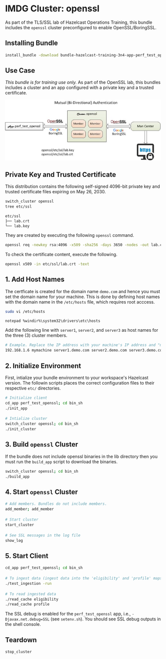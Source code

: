 # IMDG Cluster: openssl

As part of the TLS/SSL lab of Hazelcast Operations Training, this bundle includes the `openssl` cluster preconfigured to enable OpenSSL/BoringSSL.

## Installing Bundle

```bash
install_bundle -download bundle-hazelcast-training-3n4-app-perf_test_openssl-cluster-openssl
```

## Use Case

*This bundle is for training use only.* As part of the OpenSSL lab, this bundles includes a cluster and an app configured with a private key and a trusted certificate.

![OpenSSL Cluster Diagram](images/openssl-cluster.jpg)

## Private Key and Trusted Certificate

This distribution contains the following self-signed 4096-bit private key and trusted certificate files expiring on May 26, 2030.

```bash
switch_cluster openssl
tree etc/ssl
```

```console
etc/ssl
├── lab.crt
└── lab.key
```

They are created by executing the following `openssl` command.

```bash
openssl req -newkey rsa:4096 -x509 -sha256 -days 3650 -nodes -out lab.crt -keyout lab.key -subj "/CN=*.demo.com"
```

To check the certificate content, execute the following.

```bash
openssl x509 -in etc/ssl/lab.crt -text
```

## 1. Add Host Names

The certficate is created for the domain name `demo.com` and hence you must set the domain name for your machine. This is done by defining host names with the domain name in the `/etc/hosts` file, which requires root acccess.


```bash
sudo vi /etc/hosts
```

```dos
notepad %windir%\system32\drivers\etc\hosts
```

Add the following line with `server1`, `server2`, and `server3` as host names for the three (3) cluster members.

```bash
# Example. Replace the IP address with your machine's IP address and "mymachine" to your machine's host name.
192.168.1.6 mymachine server1.demo.com server2.demo.com server3.demo.com
```

## 2. Initialize Environment

First, intialize your bundle environment to your workspace's Hazelcast version. The followin scripts places the correct configuration files to their respective `etc/` directories.

```bash
# Initialize client
cd_app perf_test_openssl; cd bin_sh
./init_app

# Intialize cluster
switch_cluster openssl; cd bin_sh
./init_cluster
```

## 3. Build `openssl` Cluster

If the bundle does not include openssl binaries in the lib directory then you must run the `build_app` script to download the binaries.

```bash
switch_cluster openssl; cd bin_sh
./build_app
```

## 4. Start `openssl` Cluster

```bash
# Add members. Bundles do not include members.
add_member; add_member

# Start cluster
start_cluster

# See SSL messages in the log file
show_log
```

## 5. Start Client

```bash
cd_app perf_test_openssl; cd bin_sh

# To ingest data (ingest data into the 'eligibility' and 'profile' maps)
./test_ingestion -run

# To read ingested data
./read_cache eligibility
./read_cache profile
```

The SSL debug is enabled for the `perf_test_openssl` app, i.e., `-Djavax.net.debug=SSL` (see `setenv.sh`). You should see SSL debug outputs in the shell console.

## Teardown

```bash
stop_cluster
```

